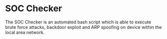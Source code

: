 # SOC Checker

The SOC Checker is an automated bash script which is able to execute brute force attacks, backdoor exploit and ARP spoofing on device within the local area network. 
